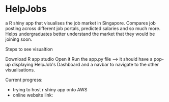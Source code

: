 # HelpJobs
a R shiny app that visualises the job market in Singapore. Compares job posting across different job portals, predicted salaries and so much more. Helps undergraduates better understand the market that they would be joining soon.

Steps to see visualtion

Download R app studio
Open it
Run the app.py file --> it should have a pop-up displaying HelpJob's Dashboard and a navbar to navigate to the other visualisations.

Current progress:
- trying to host r shiny app onto AWS
- online website link: <not done>
